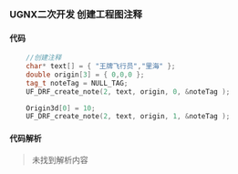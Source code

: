 ### UGNX二次开发 创建工程图注释

#### 代码

```cpp
	//创建注释
	char* text[] = { "王牌飞行员","里海" };
	double origin[3] = { 0,0,0 };
	tag_t noteTag = NULL_TAG;
	UF_DRF_create_note(2, text, origin, 0, &noteTag );

	Origin3d[0] = 10;
	UF_DRF_create_note(2, text, origin, 1, &noteTag );
```

#### 代码解析
> 未找到解析内容


